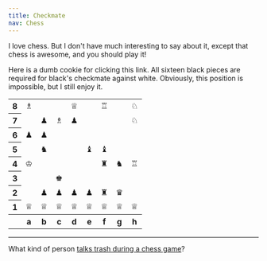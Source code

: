 ```yaml
---
title: Checkmate
nav: Chess
---
```


I love chess. But I don't have much interesting to say about it, except that chess is awesome, and you should play it!

Here is a dumb cookie for clicking this link. All sixteen black pieces are required for black's checkmate against white. Obviously, this position is impossible, but I still enjoy it.

<!--
* White King - &#9812;
* White Queen - &#9813;
* White Rook - &#9814;
* White Bishop - &#9815;
* White Knight - &#9816;
* White Pawn - &#9817;
* Black King - &#9818;
* Black Queen - &#9819;
* Black Rook - &#9820;
* Black Bishop - &#9821;
* Black Knight - &#9822;
* Black Pawn - &#9823;
-->

<table class="chessboard">
<tr><th>8</th><td>&#9815;</td><td>&nbsp; </td><td>&nbsp; </td><td>&#9813;</td><td>&nbsp; </td><td>&#9814;</td><td>&nbsp; </td><td>&#9816;</td></tr>
<tr><th>7</th><td>&nbsp; </td><td>&#9823;</td><td>&#9815;</td><td>&#9823;</td><td>&nbsp; </td><td>&nbsp; </td><td>&nbsp; </td><td>&#9816;</td></tr>
<tr><th>6</th><td>&#9823;</td><td>&#9823;</td><td>&nbsp; </td><td>&nbsp; </td><td>&nbsp; </td><td>&nbsp; </td><td>&nbsp; </td><td>&nbsp; </td></tr>
<tr><th>5</th><td>&nbsp; </td><td>&#9822;</td><td>&nbsp; </td><td>&nbsp; </td><td>&#9821;</td><td>&#9821;</td><td>&nbsp; </td><td>&nbsp; </td></tr>
<tr><th>4</th><td>&#9812;</td><td>&nbsp; </td><td>&nbsp; </td><td>&nbsp; </td><td>&nbsp; </td><td>&#9820;</td><td>&#9822;</td><td>&#9814;</td></tr>
<tr><th>3</th><td>&nbsp; </td><td>&nbsp; </td><td>&#9818;</td><td>&nbsp; </td><td>&nbsp; </td><td>&nbsp; </td><td>&nbsp; </td><td>&nbsp; </td></tr>
<tr><th>2</th><td>&nbsp; </td><td>&#9823;</td><td>&#9823;</td><td>&#9823;</td><td>&#9823;</td><td>&#9820;</td><td>&#9819;</td><td>&nbsp; </td></tr>
<tr><th>1</th><td>&#9813;</td><td>&#9813;</td><td>&#9813;</td><td>&#9813;</td><td>&#9813;</td><td>&#9813;</td><td>&#9813;</td><td>&#9813;</td></tr>
<tr><th> </th><th>   a   </th><th>   b   </th><th>   c   </th><th>   d   </th><th>   e   </th><th>   f   </th><th>   g   </th><th>   h   </th></tr>
</table>

* * *
What kind of person [talks trash during a chess game](https://asofterworld.com/index.php?id=82)?
